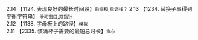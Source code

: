 2.14 【1124. 表现良好的最长时间段】`前缀和`,`单调栈？`
2.13 【1234. 替换子串得到平衡字符串】 `滑动窗口`,`双指针`   
2.12 【1138. 字母板上的路径】`模拟`   
2.11 【2335. 装满杯子需要的最短总时长】`贪心`   
